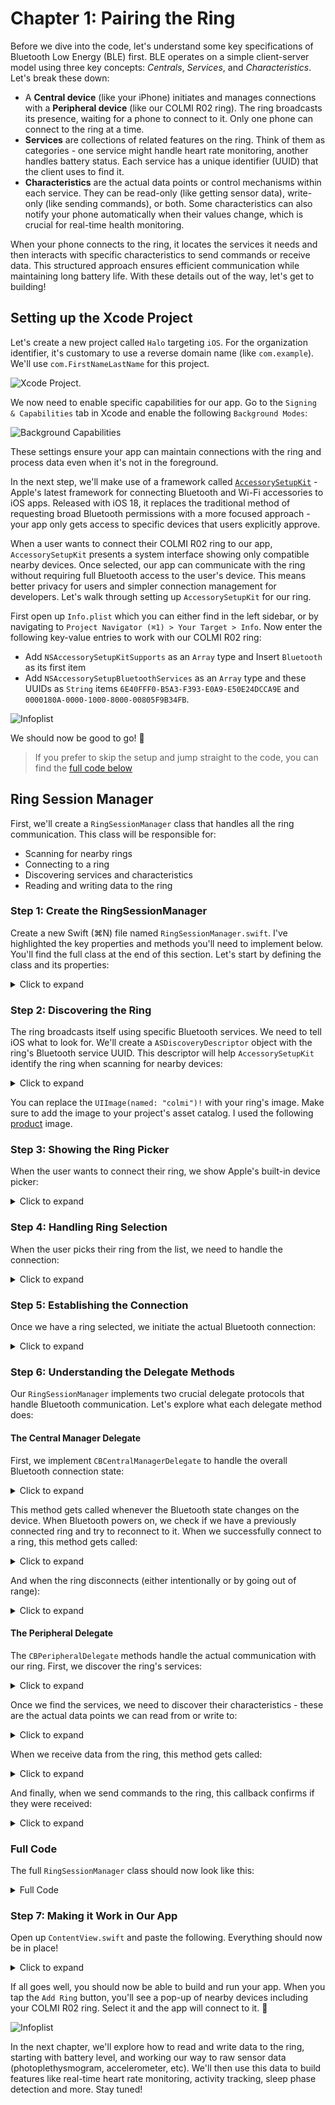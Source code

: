 # Chapter 1: Pairing the Ring
Before we dive into the code, let's understand some key specifications of Bluetooth Low Energy (BLE) first. BLE operates on a simple client-server model using three key concepts: _Centrals_, _Services_, and _Characteristics_. Let's break these down:
- A **Central device** (like your iPhone) initiates and manages connections with a **Peripheral device** (like our COLMI R02 ring). The ring broadcasts its presence, waiting for a phone to connect to it. Only one phone can connect to the ring at a time.
- **Services** are collections of related features on the ring. Think of them as categories - one service might handle heart rate monitoring, another handles battery status. Each service has a unique identifier (UUID) that the client uses to find it.
- **Characteristics** are the actual data points or control mechanisms within each service. They can be read-only (like getting sensor data), write-only (like sending commands), or both. Some characteristics can also notify your phone automatically when their values change, which is crucial for real-time health monitoring.

When your phone connects to the ring, it locates the services it needs and then interacts with specific characteristics to send commands or receive data. This structured approach ensures efficient communication while maintaining long battery life. With these details out of the way, let's get to building!


## Setting up the Xcode Project
Let's create a new project called `Halo` targeting `iOS`. For the organization identifier, it's customary to use a reverse domain name (like `com.example`). We'll use `com.FirstNameLastName` for this project.

![Xcode Project](assets/setup.png).

We now need to enable specific capabilities for our app. Go to the `Signing & Capabilities` tab in Xcode and enable the following `Background Modes`:

![Background Capabilities](assets/capabilities.png)

These settings ensure your app can maintain connections with the ring and process data even when it's not in the foreground. 

In the next step, we'll make use of a framework called [`AccessorySetupKit`](https://developer.apple.com/documentation/accessorysetupkit/) - Apple's latest framework for connecting Bluetooth and Wi-Fi accessories to iOS apps. Released with iOS 18, it replaces the traditional method of requesting broad Bluetooth permissions with a more focused approach - your app only gets access to specific devices that users explicitly approve. 

When a user wants to connect their COLMI R02 ring to our app, `AccessorySetupKit` presents a system interface showing only compatible nearby devices. Once selected, our app can communicate with the ring without requiring full Bluetooth access to the user's device. This means better privacy for users and simpler connection management for developers.
Let's walk through setting up `AccessorySetupKit` for our ring.

First open up `Info.plist` which you can either find in the left sidebar, or by navigating to `Project Navigator (⌘1) > Your Target > Info`. Now enter the following key-value entries to work with our COLMI R02 ring:

- Add `NSAccessorySetupKitSupports` as an `Array` type and Insert `Bluetooth` as its first item
- Add `NSAccessorySetupBluetoothServices` as an `Array` type and these UUIDs as `String` items `6E40FFF0-B5A3-F393-E0A9-E50E24DCCA9E` and `0000180A-0000-1000-8000-00805F9B34FB`.

![Infoplist](assets/infoplist.png)

We should now be good to go! 🤗

> If you prefer to skip the setup and jump straight to the code, you can find the [full code below](#full-code)

## Ring Session Manager
First, we'll create a `RingSessionManager` class that handles all the ring communication. This class will be responsible for:
- Scanning for nearby rings
- Connecting to a ring
- Discovering services and characteristics
- Reading and writing data to the ring

### Step 1: Create the RingSessionManager
Create a new Swift (⌘N) file named `RingSessionManager.swift`. I've highlighted the key properties and methods you'll need to implement below. You'll find the full class at the end of this section. Let's start by defining the class and its properties:
<details>
<summary>Click to expand</summary>

```swift
@Observable
class RingSessionManager: NSObject {
    // Track connection state
    var peripheralConnected = false
    var pickerDismissed = true
    
    // Store our connected ring
    var currentRing: ASAccessory?
    private var session = ASAccessorySession()
    
    // Core Bluetooth objects
    private var manager: CBCentralManager?
    private var peripheral: CBPeripheral?
}
```
</details>


### Step 2: Discovering the Ring

The ring broadcasts itself using specific Bluetooth services. We need to tell iOS what to look for. We'll create a `ASDiscoveryDescriptor` object with the ring's Bluetooth service UUID. This descriptor will help `AccessorySetupKit` identify the ring when scanning for nearby devices:

<details>
<summary>Click to expand</summary>

```swift
private static let ring: ASPickerDisplayItem = {
    let descriptor = ASDiscoveryDescriptor()
    descriptor.bluetoothServiceUUID = CBUUID(string: "6E40FFF0-B5A3-F393-E0A9-E50E24DCCA9E")
    
    return ASPickerDisplayItem(
        name: "COLMI R02 Ring",
        productImage: UIImage(named: "colmi")!,
        descriptor: descriptor
    )
}()
```
</details>

You can replace the `UIImage(named: "colmi")!` with your ring's image. Make sure to add the image to your project's asset catalog. I used the following [product](https://www.colmi.info/cdn/shop/files/SmartRingCOLMIR02Black1.jpg?v=1706523978&width=990) image.

### Step 3: Showing the Ring Picker
When the user wants to connect their ring, we show Apple's built-in device picker:

<details>
<summary>Click to expand</summary>

```swift
func presentPicker() {
    session.showPicker(for: [Self.ring]) { error in
        if let error {
            print("Failed to show picker: \(error.localizedDescription)")
        }
    }
}
```
</details>


### Step 4: Handling Ring Selection
When the user picks their ring from the list, we need to handle the connection:

<details>
<summary>Click to expand</summary>

```swift
private func handleSessionEvent(event: ASAccessoryEvent) {
    switch event.eventType {
    case .accessoryAdded:
        guard let ring = event.accessory else { return }
        saveRing(ring: ring)
        
    case .activated:
        // Handle reconnection to previously paired ring
        guard let ring = session.accessories.first else { return }
        saveRing(ring: ring)
        
    case .accessoryRemoved:
        currentRing = nil
        manager = nil
    }
}
```
</details>


### Step 5: Establishing the Connection
Once we have a ring selected, we initiate the actual Bluetooth connection:

<details>
<summary>Click to expand</summary>

```swift
func connect() {
    guard
        let manager, manager.state == .poweredOn,
        let peripheral
    else {
        return
    }
    
    let options: [String: Any] = [
        CBConnectPeripheralOptionNotifyOnConnectionKey: true,
        CBConnectPeripheralOptionNotifyOnDisconnectionKey: true,
        CBConnectPeripheralOptionStartDelayKey: 1
    ]
    manager.connect(peripheral, options: options)
}
```
</details>


### Step 6: Understanding the Delegate Methods
Our `RingSessionManager` implements two crucial delegate protocols that handle Bluetooth communication. Let's explore what each delegate method does:

#### The Central Manager Delegate
First, we implement `CBCentralManagerDelegate` to handle the overall Bluetooth connection state:

<details>
<summary>Click to expand</summary>

```swift
func centralManagerDidUpdateState(_ central: CBCentralManager) {
    print("Central manager state: \(central.state)")
    switch central.state {
    case .poweredOn:
        if let peripheralUUID = currentRing?.bluetoothIdentifier {
            if let knownPeripheral = central.retrievePeripherals(withIdentifiers: [peripheralUUID]).first {
                print("Found previously connected peripheral")
                peripheral = knownPeripheral
                peripheral?.delegate = self
                connect()
            } else {
                print("Known peripheral not found, starting scan")
            }
        }
    default:
        peripheral = nil
    }
}
```

</details>



This method gets called whenever the Bluetooth state changes on the device. When Bluetooth powers on, we check if we have a previously connected ring and try to reconnect to it.
When we successfully connect to a ring, this method gets called:

<details>
<summary>Click to expand</summary>

```swift
func centralManager(_ central: CBCentralManager, didConnect peripheral: CBPeripheral) {
    print("DEBUG: Connected to peripheral: \(peripheral)")
    peripheral.delegate = self
    print("DEBUG: Discovering services...")
    peripheral.discoverServices([CBUUID(string: Self.ringServiceUUID)])
    
    peripheralConnected = true
}
```
</details>

And when the ring disconnects (either intentionally or by going out of range):

<details>
<summary>Click to expand</summary>

```swift
func centralManager(_ central: CBCentralManager, didDisconnectPeripheral peripheral: CBPeripheral, error: (any Error)?) {
    print("Disconnected from peripheral: \(peripheral)")
    peripheralConnected = false
    characteristicsDiscovered = false
}
```
</details>



#### The Peripheral Delegate
The `CBPeripheralDelegate` methods handle the actual communication with our ring. First, we discover the ring's services:

<details>
<summary>Click to expand</summary>

```swift
func peripheral(_ peripheral: CBPeripheral, didDiscoverServices error: (any Error)?) {
    print("DEBUG: Services discovery callback, error: \(String(describing: error))")
    guard error == nil, let services = peripheral.services else {
        print("DEBUG: No services found or error occurred")
        return
    }
    
    print("DEBUG: Found \(services.count) services")
    for service in services {
        if service.uuid == CBUUID(string: Self.ringServiceUUID) {
            print("DEBUG: Found ring service, discovering characteristics...")
            peripheral.discoverCharacteristics([
                CBUUID(string: Self.uartRxCharacteristicUUID),
                CBUUID(string: Self.uartTxCharacteristicUUID)
            ], for: service)
        }
    }
}
```

</details>

Once we find the services, we need to discover their characteristics - these are the actual data points we can read from or write to:

<details>
<summary>Click to expand</summary>

```swift
func peripheral(_ peripheral: CBPeripheral, didDiscoverCharacteristicsFor service: CBService, error: Error?) {
    print("DEBUG: Characteristics discovery callback, error: \(String(describing: error))")
    guard error == nil, let characteristics = service.characteristics else {
        print("DEBUG: No characteristics found or error occurred")
        return
    }
    
    print("DEBUG: Found \(characteristics.count) characteristics")
    for characteristic in characteristics {
        switch characteristic.uuid {
        case CBUUID(string: Self.uartRxCharacteristicUUID):
            print("DEBUG: Found UART RX characteristic")
            self.uartRxCharacteristic = characteristic
        case CBUUID(string: Self.uartTxCharacteristicUUID):
            print("DEBUG: Found UART TX characteristic")
            self.uartTxCharacteristic = characteristic
            peripheral.setNotifyValue(true, for: characteristic)
        default:
            print("DEBUG: Found other characteristic: \(characteristic.uuid)")
        }
    }
    characteristicsDiscovered = true
}
```

</details>

When we receive data from the ring, this method gets called:

<details>
<summary>Click to expand</summary>

```swift
func peripheral(_ peripheral: CBPeripheral, didUpdateValueFor characteristic: CBCharacteristic, error: Error?) {
    if characteristic.uuid == CBUUID(string: Self.uartTxCharacteristicUUID) {
        if let value = characteristic.value {
            print("Received value: \(value)")
        }
    }
}
```
</details>

And finally, when we send commands to the ring, this callback confirms if they were received:

<details>
<summary>Click to expand</summary>

```swift
func peripheral(_ peripheral: CBPeripheral, didWriteValueFor characteristic: CBCharacteristic, error: Error?) {
    if let error = error {
        print("Write to characteristic failed: \(error.localizedDescription)")
    } else {
        print("Write to characteristic successful")
    }
}
```
</details>

### Full Code
The full `RingSessionManager` class should now look like this:
<details>
<summary>Full Code</summary>

```swift
import Foundation
import AccessorySetupKit
import CoreBluetooth
import SwiftUI

@Observable
class RingSessionManager: NSObject {
    var peripheralConnected = false
    var pickerDismissed = true
    
    var currentRing: ASAccessory?
    private var session = ASAccessorySession()
    private var manager: CBCentralManager?
    private var peripheral: CBPeripheral?
    
    private var uartRxCharacteristic: CBCharacteristic?
    private var uartTxCharacteristic: CBCharacteristic?
    
    private static let ringServiceUUID = "6E40FFF0-B5A3-F393-E0A9-E50E24DCCA9E"
    private static let uartRxCharacteristicUUID = "6E400002-B5A3-F393-E0A9-E50E24DCCA9E"
    private static let uartTxCharacteristicUUID = "6E400003-B5A3-F393-E0A9-E50E24DCCA9E"
    
    private static let deviceInfoServiceUUID = "0000180A-0000-1000-8000-00805F9B34FB"
    private static let deviceHardwareUUID = "00002A27-0000-1000-8000-00805F9B34FB"
    private static let deviceFirmwareUUID = "00002A26-0000-1000-8000-00805F9B34FB"
    
    private static let ring: ASPickerDisplayItem = {
        let descriptor = ASDiscoveryDescriptor()
        descriptor.bluetoothServiceUUID = CBUUID(string: ringServiceUUID)
        
        return ASPickerDisplayItem(
            name: "COLMI R02 Ring",
            productImage: UIImage(named: "colmi")!,
            descriptor: descriptor
        )
    }()
    
    private var characteristicsDiscovered = false
    
    override init() {
        super.init()
        self.session.activate(on: DispatchQueue.main, eventHandler: handleSessionEvent(event:))
    }
    
    // MARK: - RingSessionManager actions
    func presentPicker() {
        session.showPicker(for: [Self.ring]) { error in
            if let error {
                print("Failed to show picker due to: \(error.localizedDescription)")
            }
        }
    }
    
    func removeRing() {
        guard let currentRing else { return }
        
        if peripheralConnected {
            disconnect()
        }
        
        session.removeAccessory(currentRing) { _ in
            self.currentRing = nil
            self.manager = nil
        }
    }
    
    func connect() {
        guard
            let manager, manager.state == .poweredOn,
            let peripheral
        else {
            return
        }
        let options: [String: Any] = [
            CBConnectPeripheralOptionNotifyOnConnectionKey: true,
            CBConnectPeripheralOptionNotifyOnDisconnectionKey: true,
            CBConnectPeripheralOptionStartDelayKey: 1
        ]
        manager.connect(peripheral, options: options)
    }
    
    func disconnect() {
        guard let peripheral, let manager else { return }
        manager.cancelPeripheralConnection(peripheral)
    }
    
    // MARK: - ASAccessorySession functions
    private func saveRing(ring: ASAccessory) {
        currentRing = ring
        
        if manager == nil {
            manager = CBCentralManager(delegate: self, queue: nil)
        }
    }
    
    private func handleSessionEvent(event: ASAccessoryEvent) {
        switch event.eventType {
        case .accessoryAdded, .accessoryChanged:
            guard let ring = event.accessory else { return }
            saveRing(ring: ring)
        case .activated:
            guard let ring = session.accessories.first else { return }
            saveRing(ring: ring)
        case .accessoryRemoved:
            self.currentRing = nil
            self.manager = nil
        case .pickerDidPresent:
            pickerDismissed = false
        case .pickerDidDismiss:
            pickerDismissed = true
        default:
            print("Received event type \(event.eventType)")
        }
    }
}

// MARK: - CBCentralManagerDelegate
extension RingSessionManager: CBCentralManagerDelegate {
    func centralManagerDidUpdateState(_ central: CBCentralManager) {
        print("Central manager state: \(central.state)")
        switch central.state {
        case .poweredOn:
            if let peripheralUUID = currentRing?.bluetoothIdentifier {
                if let knownPeripheral = central.retrievePeripherals(withIdentifiers: [peripheralUUID]).first {
                    print("Found previously connected peripheral")
                    peripheral = knownPeripheral
                    peripheral?.delegate = self
                    connect()
                } else {
                    print("Known peripheral not found, starting scan")
                }
            }
        default:
            peripheral = nil
        }
    }
    
    func centralManager(_ central: CBCentralManager, didConnect peripheral: CBPeripheral) {
        print("DEBUG: Connected to peripheral: \(peripheral)")
        peripheral.delegate = self
        print("DEBUG: Discovering services...")
        peripheral.discoverServices([CBUUID(string: Self.ringServiceUUID)])
        
        peripheralConnected = true
    }
    
    func centralManager(_ central: CBCentralManager, didDisconnectPeripheral peripheral: CBPeripheral, error: (any Error)?) {
        print("Disconnected from peripheral: \(peripheral)")
        peripheralConnected = false
        characteristicsDiscovered = false
    }
    
    func centralManager(_ central: CBCentralManager, didFailToConnect peripheral: CBPeripheral, error: (any Error)?) {
        print("Failed to connect to peripheral: \(peripheral), error: \(error.debugDescription)")
    }
}

// MARK: - CBPeripheralDelegate
extension RingSessionManager: CBPeripheralDelegate {
    func peripheral(_ peripheral: CBPeripheral, didDiscoverServices error: (any Error)?) {
        print("DEBUG: Services discovery callback, error: \(String(describing: error))")
        guard error == nil, let services = peripheral.services else {
            print("DEBUG: No services found or error occurred")
            return
        }
        
        print("DEBUG: Found \(services.count) services")
        for service in services {
            if service.uuid == CBUUID(string: Self.ringServiceUUID) {
                print("DEBUG: Found ring service, discovering characteristics...")
                peripheral.discoverCharacteristics([
                    CBUUID(string: Self.uartRxCharacteristicUUID),
                    CBUUID(string: Self.uartTxCharacteristicUUID)
                ], for: service)
            }
        }
    }
    
    func peripheral(_ peripheral: CBPeripheral, didDiscoverCharacteristicsFor service: CBService, error: Error?) {
        print("DEBUG: Characteristics discovery callback, error: \(String(describing: error))")
        guard error == nil, let characteristics = service.characteristics else {
            print("DEBUG: No characteristics found or error occurred")
            return
        }
        
        print("DEBUG: Found \(characteristics.count) characteristics")
        for characteristic in characteristics {
            switch characteristic.uuid {
            case CBUUID(string: Self.uartRxCharacteristicUUID):
                print("DEBUG: Found UART RX characteristic")
                self.uartRxCharacteristic = characteristic
            case CBUUID(string: Self.uartTxCharacteristicUUID):
                print("DEBUG: Found UART TX characteristic")
                self.uartTxCharacteristic = characteristic
                peripheral.setNotifyValue(true, for: characteristic)
            default:
                print("DEBUG: Found other characteristic: \(characteristic.uuid)")
            }
        }
        characteristicsDiscovered = true
    }
    
    func peripheral(_ peripheral: CBPeripheral, didUpdateValueFor characteristic: CBCharacteristic, error: Error?) {
        if characteristic.uuid == CBUUID(string: Self.uartTxCharacteristicUUID) {
            if let value = characteristic.value {
                print("Received value: \(value)")
            }
        }
    }
    
    func peripheral(_ peripheral: CBPeripheral, didWriteValueFor characteristic: CBCharacteristic, error: Error?) {
        if let error = error {
            print("Write to characteristic failed: \(error.localizedDescription)")
        } else {
            print("Write to characteristic successful")
        }
    }
}
```
</details>

### Step 7: Making it Work in Our App
Open up `ContentView.swift` and paste the following. Everything should now be in place!

<details>
<summary>Click to expand</summary>

```swift
import SwiftUI
import AccessorySetupKit

struct ContentView: View {
    @State var ringSessionManager = RingSessionManager()
    
    var body: some View {
        List {
            Section("MY DEVICE", content: {
                if ringSessionManager.pickerDismissed, let currentRing = ringSessionManager.currentRing {
                    makeRingView(ring: currentRing)
                } else {
                    Button {
                        ringSessionManager.presentPicker()
                    } label: {
                        Text("Add Ring")
                            .frame(maxWidth: .infinity)
                            .font(Font.headline.weight(.semibold))
                    }
                }
            })
        }.listStyle(.insetGrouped)
        
    }
    
    @ViewBuilder
    private func makeRingView(ring: ASAccessory) -> some View {
        HStack {
            Image("colmi")
                .resizable()
                .aspectRatio(contentMode: .fit)
                .frame(height: 70)
            
            VStack(alignment: .leading) {
                Text(ring.displayName)
                    .font(Font.headline.weight(.semibold))
            }
        }
    }
}

#Preview {
    ContentView()
}
```
</details>

If all goes well, you should now be able to build and run your app. When you tap the `Add Ring` button, you'll see a pop-up of nearby devices including your COLMI R02 ring. Select it and the app will connect to it. 🎉 

![Infoplist](assets/paired.png)

In the next chapter, we'll explore how to read and write data to the ring, starting with battery level, and working our way to raw sensor data (photoplethysmogram, accelerometer, etc). We'll then use this data to build features like real-time heart rate monitoring, activity tracking, sleep phase detection and more. Stay tuned!
